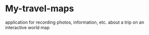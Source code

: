 # My-travel-maps
application for recording photos, information, etc. about a trip on an interactive world map
